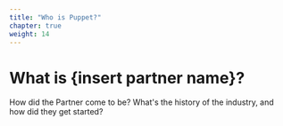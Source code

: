 ```yaml
---
title: "Who is Puppet?"
chapter: true
weight: 14
---
```


# What is {insert partner name}?

How did the Partner come to be? What's the history of the industry, and how did they get started?

